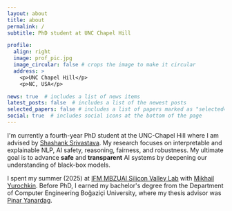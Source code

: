 ```yaml
---
layout: about
title: about
permalink: /
subtitle: PhD student at UNC Chapel Hill

profile:
  align: right
  image: prof_pic.jpg
  image_circular: false # crops the image to make it circular
  address: >
    <p>UNC Chapel Hill</p>
    <p>NC, USA</p>

news: true  # includes a list of news items
latest_posts: false  # includes a list of the newest posts
selected_papers: false # includes a list of papers marked as "selected={true}"
social: true  # includes social icons at the bottom of the page
---
```


I'm currently a fourth-year PhD student at the UNC-Chapel Hill where I am advised by [Shashank Srivastava](https://www.ssriva.com/). My research focuses on interpretable and explainable NLP, AI safety, reasoning, fairness, and robustness. My ultimate goal is to advance **safe** and **transparent** AI systems by deepening our understanding of black-box models.

I spent my summer (2025) at [IFM MBZUAI Silicon Valley Lab](https://ifm.mbzuai.ac.ae/) with [Mikhail Yurochkin](https://moonfolk.github.io/). Before PhD, I earned my bachelor's degree from the Department of Computer Engineering Boğaziçi University, where my thesis advisor was [Pinar Yanardag](https://pinguar.org/).